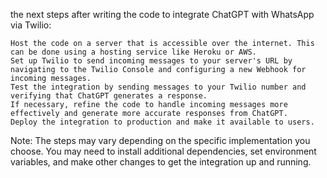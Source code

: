 the next steps after writing the code to integrate ChatGPT with WhatsApp via Twilio:

    Host the code on a server that is accessible over the internet. This can be done using a hosting service like Heroku or AWS.
    Set up Twilio to send incoming messages to your server's URL by navigating to the Twilio Console and configuring a new Webhook for incoming messages.
    Test the integration by sending messages to your Twilio number and verifying that ChatGPT generates a response.
    If necessary, refine the code to handle incoming messages more effectively and generate more accurate responses from ChatGPT.
    Deploy the integration to production and make it available to users.

Note: The steps may vary depending on the specific implementation you choose. You may need to install additional dependencies, set environment variables, and make other changes to get the integration up and running.
